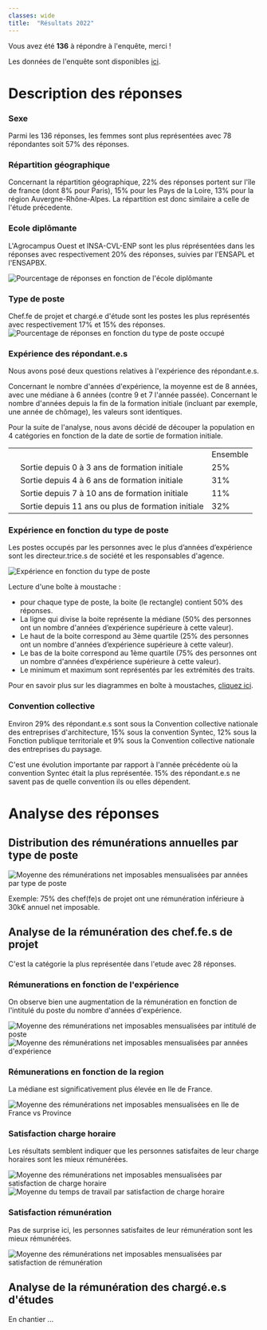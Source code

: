 ```yaml
---
classes: wide
title:  "Résultats 2022"
---
```

Vous avez été **136** à répondre à l'enquête, merci !

Les données de l'enquête sont disponibles [ici](https://github.com/pocman/blob/master/etude_remuneration_2022.csv).

# Description des réponses
### Sexe
Parmi les 136 réponses, les femmes sont plus représentées avec 78 répondantes soit 57% des réponses.
### Répartition géographique

Concernant la répartition géographique, 22% des réponses portent sur l'île de france (dont 8% pour Paris), 15% pour les Pays de la Loire, 13% pour la région Auvergne-Rhône-Alpes.
La répartition est donc similaire a celle de l'étude précedente.

### Ecole diplômante
L'Agrocampus Ouest et INSA-CVL-ENP sont les plus réprésentées dans les réponses avec respectivement 20% des réponses, suivies par l'ENSAPL et l'ENSAPBX.

![Pourcentage de réponses en fonction de l'école diplômante](/assets/images/2022/ecole.png)

### Type de poste
Chef.fe de projet et chargé.e d'étude sont les postes les plus représentés avec respectivement 17% et 15% des réponses.
![Pourcentage de réponses en fonction du type de poste occupé](/assets/images/2022/type_poste.png)

### Expérience des répondant.e.s
Nous avons posé deux questions relatives à l'expérience des répondant.e.s.

Concernant le nombre d'années d'expérience, la moyenne est de 8 années, avec une médiane à 6 années (contre 9 et 7 l'année passée).
Concernant le nombre d'années depuis la fin de la formation initiale (incluant par exemple, une année de chômage), les valeurs sont identiques.

Pour la suite de l'analyse, nous avons décidé de découper la population en 4 catégories en fonction de la date de sortie de formation initiale.

|   |                                                    |          |
|---|----------------------------------------------------|----------|
|   |                                                    | Ensemble |
|   | Sortie depuis 0 à 3 ans de formation initiale      | 25%      |
|   | Sortie depuis 4 à 6 ans de formation initiale      | 31%      | 
|   | Sortie depuis 7 à 10 ans de formation initiale     | 11%      | 
|   | Sortie depuis 11 ans ou plus de formation initiale | 32%      |

### Expérience en fonction du type de poste
Les postes occupés par les personnes avec le plus d’années d’expérience sont les directeur.trice.s de société et les responsables d'agence.

![Expérience en fonction du type de poste](/assets/images/2022/xp_poste.png)

Lecture d'une boîte à moustache :
* pour chaque type de poste, la boite (le rectangle) contient 50% des réponses. 
* La ligne qui divise la boite représente la médiane (50% des personnes ont un nombre d'années d’expérience supérieure à cette valeur).
* Le haut de la boite correspond au 3ème quartile (25% des personnes ont un nombre d'années d’expérience supérieure à cette valeur).
* Le bas de la boite correspond au 1ème quartile (75% des personnes ont un nombre d'années d’expérience supérieure à cette valeur).
* Le minimum et maximum sont représentés par les extrémités des traits.

Pour en savoir plus sur les diagrammes en boîte à moustaches, [cliquez ici](https://fr.wikipedia.org/wiki/Bo%C3%AEte_%C3%A0_moustaches).

### Convention collective
Environ 29% des répondant.e.s sont sous la Convention collective nationale des entreprises d'architecture, 15% sous la convention Syntec, 12% sous la Fonction publique territoriale et 9% sous la Convention collective nationale des entreprises du paysage.

C'est une évolution importante par rapport à l'année précédente où la convention Syntec était la plus représentée.
15% des répondant.e.s ne savent pas de quelle convention ils ou elles dépendent.

# Analyse des réponses
## Distribution des rémunérations annuelles par type de poste

![Moyenne des rémunérations net imposables mensualisées par années par type de poste](/assets/images/2022/rem_poste.png)

Exemple: 75% des chef(fe)s de projet ont une rémunération inférieure à 30k€ annuel net imposable.

## Analyse de la rémunération des chef.fe.s de projet
C'est la catégorie la plus représentée dans l'etude avec 28 réponses.

### Rémunerations en fonction de l'expérience
On observe bien une augmentation de la rémunération en fonction de l'intitulé du poste du nombre d'années d'expérience.

![Moyenne des rémunérations net imposables mensualisées par intitulé de poste](/assets/images/2022/rem_chef.png)
![Moyenne des rémunérations net imposables mensualisées par années d'expérience](/assets/images/2022/exp_rem.png)

### Rémunerations en fonction de la region
La médiane est significativement plus élevée en Ile de France.

![Moyenne des rémunérations net imposables mensualisées en Ile de France vs Province](/assets/images/2022/rem_region_chef.png)

### Satisfaction charge horaire
Les résultats semblent indiquer que les personnes satisfaites de leur charge horaires sont les mieux rémunérées.

![Moyenne des rémunérations net imposables mensualisées par satisfaction de charge horaire](/assets/images/2022/satis_horaire.png)
![Moyenne du temps de travail par satisfaction de charge horaire](/assets/images/2022/temps_travail_chef.png)

### Satisfaction rémunération
Pas de surprise ici, les personnes satisfaites de leur rémunération sont les mieux rémunérées.

![Moyenne des rémunérations net imposables mensualisées par satisfaction de rémunération](/assets/images/2022/satis_chef.png)

## Analyse de la rémunération des chargé.e.s d'études
En chantier ...